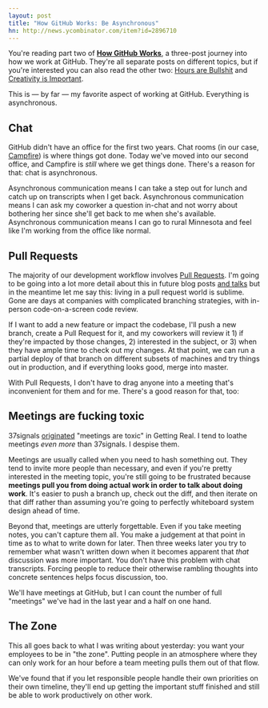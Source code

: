 ```yaml
---
layout: post
title: "How GitHub Works: Be Asynchronous"
hn: http://news.ycombinator.com/item?id=2896710
---
```


<div class="aside">

  You're reading part two of <strong><a href="/posts/how-github-works">How
  GitHub Works</a></strong>, a three-post journey into how we work at GitHub.
  They're all separate posts on different topics, but if you're interested you
  can also read the other two: <a href="/posts/how-github-works-hours/">Hours
  are Bullshit</a> and <a href="/posts/how-github-works-creativity/">Creativity
  is Important</a>.

</div>

This is — by far — my favorite aspect of working at GitHub. Everything is
asynchronous.

## Chat

GitHub didn't have an office for the first two years. Chat rooms (in our case,
[Campfire][campfire]) is where things got done. Today we've moved into our
second office, and Campfire is *still* where we get things done. There's a
reason for that: chat is asynchronous.

Asynchronous communication means I can take a step out for lunch and catch up
on transcripts when I get back. Asynchronous communication means I can ask my
coworker a question in-chat and not worry about bothering her since she'll get
back to me when she's available. Asynchronous communication means I can go to
rural Minnesota and feel like I'm working from the office like normal.

## Pull Requests

The majority of our development workflow involves [Pull Requests][pulls]. I'm
going to be going into a lot more detail about this in future blog posts [and
talks][talks] but in the meantime let me say this: living in a pull request
world is sublime.  Gone are days at companies with complicated branching
strategies, with in-person code-on-a-screen code review.

If I want to add a new feature or impact the codebase, I'll push a new branch,
create a Pull Request for it, and my coworkers will review it 1) if they're
impacted by those changes, 2) interested in the subject, or 3) when they have
ample time to check out my changes. At that point, we can run a partial deploy
of that branch on different subsets of machines and try things out in
production, and if everything looks good, merge into master.

With Pull Requests, I don't have to drag anyone into a meeting that's
inconvenient for them and for me. There's a good reason for that, too:

## Meetings are fucking toxic

37signals [originated][37] "meetings are toxic" in Getting Real. I tend to
loathe meetings *even more* than 37signals. I despise them.

Meetings are usually called when you need to hash something out. They tend to
invite more people than necessary, and even if you're pretty interested in the
meeting topic, you're still going to be frustrated because **meetings pull you
from doing actual work in order to talk about doing work**. It's easier to push
a branch up, check out the diff, and then iterate on that diff rather than
assuming you're going to perfectly whiteboard system design ahead of time.

Beyond that, meetings are utterly forgettable. Even if you take meeting notes,
you can't capture them all. You make a judgement at that point in time as to
what to write down for later. Then three weeks later you try to remember what
wasn't written down when it becomes apparent that *that* discussion was more
important. You don't have this problem with chat transcripts. Forcing people to
reduce their otherwise rambling thoughts into concrete sentences helps focus
discussion, too.

We'll have meetings at GitHub, but I can count the number of full "meetings"
we've had in the last year and a half on one hand.

## The Zone

This all goes back to what I was writing about yesterday: you want your
employees to be in "the zone". Putting people in an atmosphere where they can
only work for an hour before a team meeting pulls them out of that flow.

We've found that if you let responsible people handle their own priorities on
their own timeline, they'll end up getting the important stuff finished and
still be able to work productively on other work.

[feedback]: https://github.com/holman/feedback
[campfire]: http://campfirenow.com
[pulls]: https://github.com/features/projects/codereview#codereview_bucket
[talks]: http://zachholman.com/talks
[37]: http://gettingreal.37signals.com/ch07_Meetings_Are_Toxic.php
